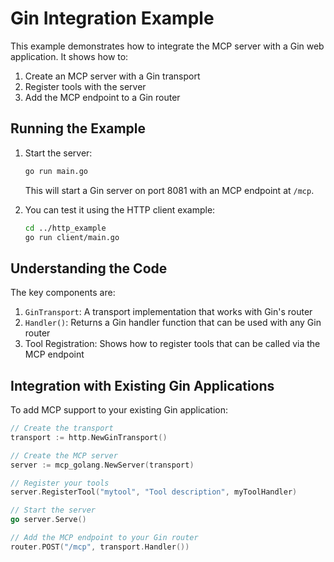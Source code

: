 # Gin Integration Example

This example demonstrates how to integrate the MCP server with a Gin web application. It shows how to:
1. Create an MCP server with a Gin transport
2. Register tools with the server
3. Add the MCP endpoint to a Gin router

## Running the Example

1. Start the server:
   ```bash
   go run main.go
   ```
   This will start a Gin server on port 8081 with an MCP endpoint at `/mcp`.

2. You can test it using the HTTP client example:
   ```bash
   cd ../http_example
   go run client/main.go
   ```

## Understanding the Code

The key components are:

1. `GinTransport`: A transport implementation that works with Gin's router
2. `Handler()`: Returns a Gin handler function that can be used with any Gin router
3. Tool Registration: Shows how to register tools that can be called via the MCP endpoint

## Integration with Existing Gin Applications

To add MCP support to your existing Gin application:

```go
// Create the transport
transport := http.NewGinTransport()

// Create the MCP server
server := mcp_golang.NewServer(transport)

// Register your tools
server.RegisterTool("mytool", "Tool description", myToolHandler)

// Start the server
go server.Serve()

// Add the MCP endpoint to your Gin router
router.POST("/mcp", transport.Handler())
``` 